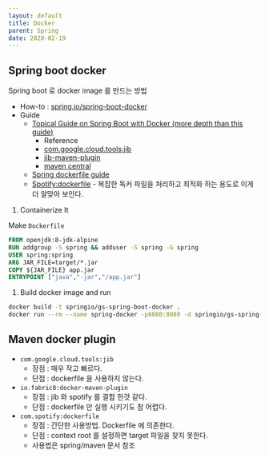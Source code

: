 ```yaml
---
layout: default
title: Docker
parent: Spring
date: 2020-02-19
---
```


## Spring boot docker

Spring boot 로 docker image 를 만드는 방법

- How-to : [spring.io/spring-boot-docker](https://spring.io/guides/gs/spring-boot-docker/)
- Guide
  - [Topical Guide on Spring Boot with Docker (more depth than this guide)](https://spring.io/guides/topicals/spring-boot-docker)
    - Reference
    - [com.google.cloud.tools:jib](https://github.com/GoogleContainerTools/jib)
    - [jib-maven-plugin](https://github.com/GoogleContainerTools/jib/tree/master/jib-maven-plugin)
    - [maven central](https://mvnrepository.com/artifact/com.google.cloud.tools/jib-maven-plugin)
  - [Spring dockerfile guide](https://spring.io/guides/gs/spring-boot-docker/)
  - [Spotify:dockerfile](https://github.com/spotify/dockerfile-maven) - 복잡한 독커 파일을 처리하고 최적화 하는 용도로 이게 더 알맞아 보인다.

1. Containerize It

Make `Dockerfile`

```dockerfile
FROM openjdk:8-jdk-alpine
RUN addgroup -S spring && adduser -S spring -G spring
USER spring:spring
ARG JAR_FILE=target/*.jar
COPY ${JAR_FILE} app.jar
ENTRYPOINT ["java","-jar","/app.jar"]
```

1. Build docker image and run

```bash
docker build -t springio/gs-spring-boot-docker .
docker run --rm --name spring-docker -p8080:8080 -d springio/gs-spring-boot-docker
```

## Maven docker plugin

- `com.google.cloud.tools:jib`
  - 장점 : 매우 작고 빠르다.
  - 단점 : dockerfile 을 사용하지 않는다.
- `io.fabric8:docker-maven-plugin`
  - 장점 : jib 와 spotify 를 결합 한것 같다.
  - 단점 : dockerfile 만 실행 시키기도 참 어렵다.
- `com.spotify:dockerfile`
  - 장점 : 간단한 사용방법. Dockerfile 에 의존한다.
  - 단점 : context root 를 설정하면 target 파일을 찾지 못한다.
  - 사용법은 spring/maven 문서 참조